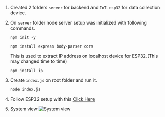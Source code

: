 1. Created 2 folders `server` for backend and `IoT-esp32` for data collection device.

2. On `server` folder node server setup was initialized with following commands.
    ```
    npm init -y
    ```
    ```
    npm install express body-parser cors
    ```
    This is used to extract IP address on localhost device for ESP32.(This may changed time to time)
    ```
    npm install ip
    ```
3. Create `index.js` on root folder and run it.
    ```
    node index.js
    ```
4. Follow ESP32 setup with this [Click Here](https://youtu.be/14LhUS1osYg?si=52WouakKIHm-y0Br)

5. System view
   ![System view](./Test/esp32-wifi-server.png)
